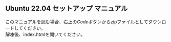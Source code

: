 ## Ubuntu 22.04 セットアップ マニュアル

このマニュアルを読む場合、右上の*Code*ボタンからzipファイルとしてダウンロードしてください。<br>
解凍後、index.htmlを開いてください。
